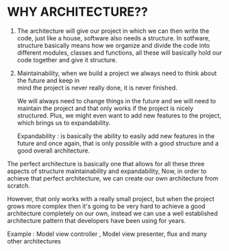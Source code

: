# **WHY ARCHITECTURE??**

1. The architecture will give our project in which we can then write the code, just like a house,
   software also needs a structure.
   In sotfware, structure basically means how we organize and divide the code into different modules, classes and functions, all these will basically hold our code together and give it structure.

2. Maintainability, when we build a project we always need to think about the future and keep in  
   mind the project is never really done, it is never finished.

   We will always need to change things in the future and we will need to maintain the project and that only works if the project is nicely structured. Plus, we might even want to add new features to the project, which brings us to expandability.

   Expandability : is basically the ability to easily add new features in the future and once again, that is only possible with a good structure and a good overall architecture.

The perfect architecture is basically one that allows for all these three aspects of structure maintainability and expandability, Now, in order to achieve that perfect architecture, we can create our own architecture from scratch.

However, that only works with a really small project, but when the project grows more complex then it's going to be very hard to achieve a good architecture completely on our own, instead we can use a well established architecture pattern that developers have been using for years.

Example : Model view controller , Model view presenter, flux and many other architectures

